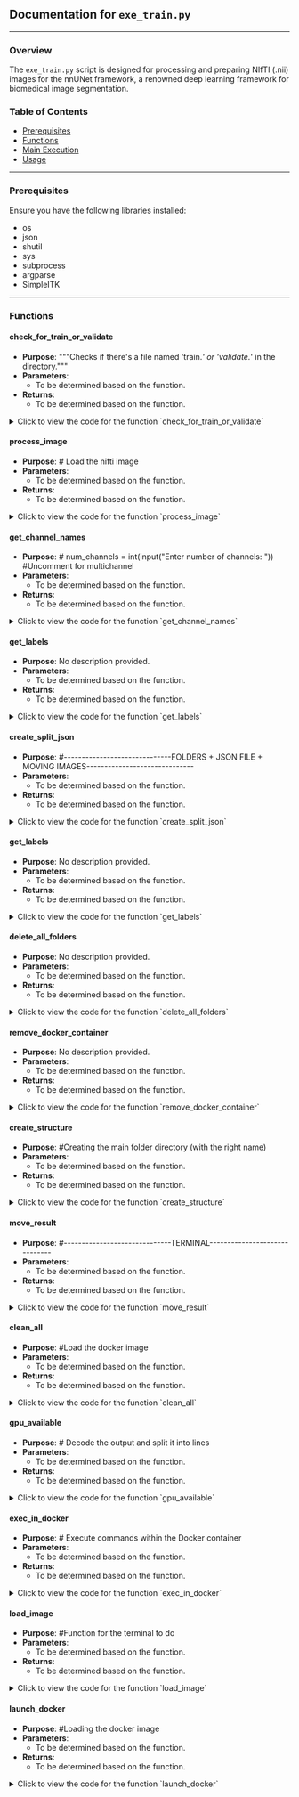 
## Documentation for `exe_train.py`

---

### Overview

The `exe_train.py` script is designed for processing and preparing NIfTI (.nii) images for the nnUNet framework, a renowned deep learning framework for biomedical image segmentation.

### Table of Contents

- [Prerequisites](#prerequisites)
- [Functions](#functions)
- [Main Execution](#main-execution)
- [Usage](#usage)

---

### Prerequisites

Ensure you have the following libraries installed:

- os
- json
- shutil
- sys
- subprocess
- argparse
- SimpleITK

---

### Functions

#### check_for_train_or_validate

- **Purpose**: """Checks if there's a file named 'train.*' or 'validate.*' in the directory."""
- **Parameters**: 
  - To be determined based on the function.
- **Returns**: 
  - To be determined based on the function.

<details>
  <summary>Click to view the code for the function `check_for_train_or_validate`</summary>

```python
# Code for the function check_for_train_or_validate
```

</details>

#### process_image

- **Purpose**: # Load the nifti image
- **Parameters**: 
  - To be determined based on the function.
- **Returns**: 
  - To be determined based on the function.

<details>
  <summary>Click to view the code for the function `process_image`</summary>

```python
# Code for the function process_image
```

</details>

#### get_channel_names

- **Purpose**: # num_channels = int(input("Enter number of channels: ")) #Uncomment for multichannel
- **Parameters**: 
  - To be determined based on the function.
- **Returns**: 
  - To be determined based on the function.

<details>
  <summary>Click to view the code for the function `get_channel_names`</summary>

```python
# Code for the function get_channel_names
```

</details>

#### get_labels

- **Purpose**: No description provided.
- **Parameters**: 
  - To be determined based on the function.
- **Returns**: 
  - To be determined based on the function.

<details>
  <summary>Click to view the code for the function `get_labels`</summary>

```python
# Code for the function get_labels
```

</details>

#### create_split_json

- **Purpose**: #------------------------------FOLDERS + JSON FILE + MOVING IMAGES------------------------------
- **Parameters**: 
  - To be determined based on the function.
- **Returns**: 
  - To be determined based on the function.

<details>
  <summary>Click to view the code for the function `create_split_json`</summary>

```python
# Code for the function create_split_json
```

</details>

#### get_labels

- **Purpose**: No description provided.
- **Parameters**: 
  - To be determined based on the function.
- **Returns**: 
  - To be determined based on the function.

<details>
  <summary>Click to view the code for the function `get_labels`</summary>

```python
# Code for the function get_labels
```

</details>

#### delete_all_folders

- **Purpose**: No description provided.
- **Parameters**: 
  - To be determined based on the function.
- **Returns**: 
  - To be determined based on the function.

<details>
  <summary>Click to view the code for the function `delete_all_folders`</summary>

```python
# Code for the function delete_all_folders
```

</details>

#### remove_docker_container

- **Purpose**: No description provided.
- **Parameters**: 
  - To be determined based on the function.
- **Returns**: 
  - To be determined based on the function.

<details>
  <summary>Click to view the code for the function `remove_docker_container`</summary>

```python
# Code for the function remove_docker_container
```

</details>

#### create_structure

- **Purpose**: #Creating the main folder directory (with the right name)
- **Parameters**: 
  - To be determined based on the function.
- **Returns**: 
  - To be determined based on the function.

<details>
  <summary>Click to view the code for the function `create_structure`</summary>

```python
# Code for the function create_structure
```

</details>

#### move_result

- **Purpose**: #------------------------------TERMINAL------------------------------
- **Parameters**: 
  - To be determined based on the function.
- **Returns**: 
  - To be determined based on the function.

<details>
  <summary>Click to view the code for the function `move_result`</summary>

```python
# Code for the function move_result
```

</details>

#### clean_all

- **Purpose**: #Load the docker image
- **Parameters**: 
  - To be determined based on the function.
- **Returns**: 
  - To be determined based on the function.

<details>
  <summary>Click to view the code for the function `clean_all`</summary>

```python
# Code for the function clean_all
```

</details>

#### gpu_available

- **Purpose**: # Decode the output and split it into lines
- **Parameters**: 
  - To be determined based on the function.
- **Returns**: 
  - To be determined based on the function.

<details>
  <summary>Click to view the code for the function `gpu_available`</summary>

```python
# Code for the function gpu_available
```

</details>

#### exec_in_docker

- **Purpose**: # Execute commands within the Docker container
- **Parameters**: 
  - To be determined based on the function.
- **Returns**: 
  - To be determined based on the function.

<details>
  <summary>Click to view the code for the function `exec_in_docker`</summary>

```python
# Code for the function exec_in_docker
```

</details>

#### load_image

- **Purpose**: #Function for the terminal to do
- **Parameters**: 
  - To be determined based on the function.
- **Returns**: 
  - To be determined based on the function.

<details>
  <summary>Click to view the code for the function `load_image`</summary>

```python
# Code for the function load_image
```

</details>

#### launch_docker

- **Purpose**: #Loading the docker image
- **Parameters**: 
  - To be determined based on the function.
- **Returns**: 
  - To be determined based on the function.

<details>
  <summary>Click to view the code for the function `launch_docker`</summary>

```python
# Code for the function launch_docker
```

</details>
